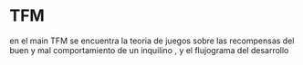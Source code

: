 # TFM
en el main TFM se encuentra la teoria de juegos sobre las recompensas del buen y mal comportamiento de un inquilino , y el flujograma del desarrollo 
